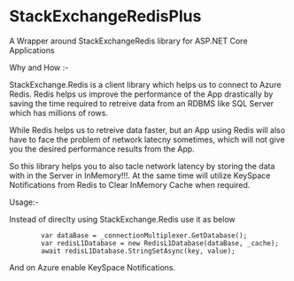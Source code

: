 # StackExchangeRedisPlus
A Wrapper around StackExchangeRedis library for ASP.NET Core Applications

Why and How :- 

StackExchange.Redis is a client library which helps us to connect to Azure Redis.
Redis helps us improve the performance of the App drastically by saving the time required to retreive data from an RDBMS like SQL Server 
which has millions of rows. 

While Redis helps us to retreive data faster, but an App using Redis will also have to face the problem of network latecny sometimes, which
will not give you the desired performance results from the App.

So this library helps you to also tacle network latency by storing the data with in the Server in InMemory!!!. At the same time will utilize
KeySpace Notifications from Redis to Clear InMemory Cache when required.

Usage:- 

Instead of direclty using StackExchange.Redis use it as below 

            var dataBase = _connectionMultiplexer.GetDatabase();
            var redisL1Database = new RedisL1Database(dataBase, _cache);
            await redisL1Database.StringSetAsync(key, value);
            
And on Azure enable KeySpace Notifications.
